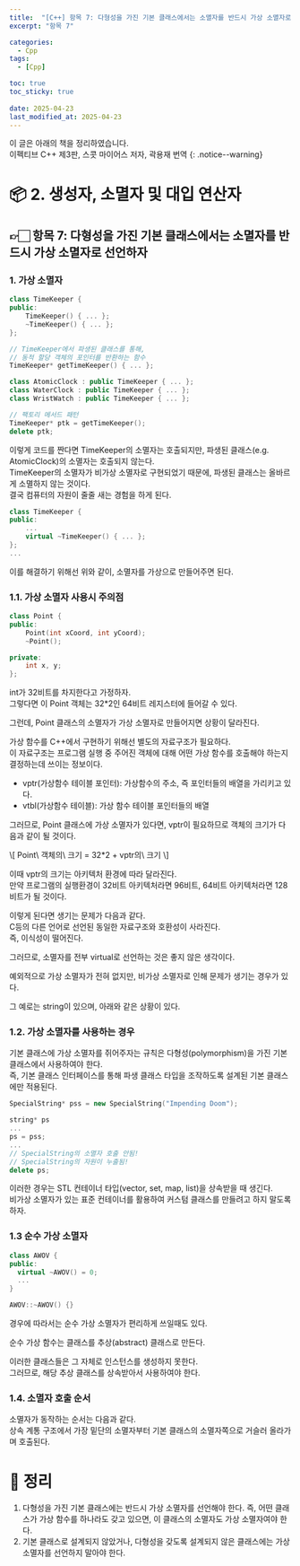 ```yaml
---
title:  "[C++] 항목 7: 다형성을 가진 기본 클래스에서는 소멸자를 반드시 가상 소멸자로 선언하자"
excerpt: "항목 7"

categories:
  - Cpp
tags:
  - [Cpp]

toc: true
toc_sticky: true
 
date: 2025-04-23
last_modified_at: 2025-04-23
---
```

이 글은 아래의 책을 정리하였습니다.  
이펙티브 C++ 제3판, 스콧 마이어스 저자, 곽용재 번역
{: .notice--warning}

# 📦 2. 생성자, 소멸자 및 대입 연산자
## 👉🏻 항목 7: 다형성을 가진 기본 클래스에서는 소멸자를 반드시 가상 소멸자로 선언하자

### 1. 가상 소멸자

```cpp
class TimeKeeper {
public:
	TimeKeeper() { ... };
	~TimeKeeper() { ... };
};

// TimeKeeper에서 파생된 클래스를 통해,
// 동적 할당 객체의 포인터를 반환하는 함수
TimeKeeper* getTimeKeeper() { ... };

class AtomicClock : public TimeKeeper { ... };
class WaterClock : public TimeKeeper { ... };
class WristWatch : public TimeKeeper { ... };

// 팩토리 메서드 패턴
TimeKeeper* ptk = getTimeKeeper();
delete ptk;
```

이렇게 코드를 짠다면 TimeKeeper의 소멸자는 호출되지만, 파생된 클래스(e.g. AtomicClock)의 소멸자는 호출되지 않는다.  
TimeKeeper의 소멸자가 비가상 소멸자로 구현되었기 때문에, 파생된 클래스는 올바르게 소멸하지 않는 것이다.  
결국 컴퓨터의 자원이 줄줄 새는 경험을 하게 된다.

```cpp
class TimeKeeper {
public:
	...
	virtual ~TimeKeeper() { ... };
};
...
```

이를 해결하기 위해선 위와 같이, 소멸자를 가상으로 만들어주면 된다.

### 1.1. 가상 소멸자 사용시 주의점

```cpp
class Point {
public:
	Point(int xCoord, int yCoord);
	~Point();

private:
	int x, y;
};
```

int가 32비트를 차지한다고 가정하자.  
그렇다면 이 Point 객체는 32*2인 64비트 레지스터에 들어갈 수 있다.

그런데, Point 클래스의 소멸자가 가상 소멸자로 만들어지면 상황이 달라진다.

가상 함수를 C++에서 구현하기 위해선 별도의 자료구조가 필요하다.  
이 자료구조는 프로그램 실행 중 주어진 객체에 대해 어떤 가상 함수를 호출해야 하는지 결정하는데 쓰이는 정보이다.  
- vptr(가상함수 테이블 포인터): 가상함수의 주소, 즉 포인터들의 배열을 가리키고 있다.
- vtbl(가상함수 테이블): 가상 함수 테이블 포인터들의 배열

그러므로, Point 클래스에 가상 소멸자가 있다면, vptr이 필요하므로 객체의 크기가 다음과 같이 될 것이다.

\\[
Point\ 객체의\ 크기 = 32*2 + vptr의\ 크기
\\]

이때 vptr의 크기는 아키텍처 환경에 따라 달라진다.  
만약 프로그램의 실행환경이 32비트 아키텍처라면 96비트, 64비트 아키텍처라면 128비트가 될 것이다.

이렇게 된다면 생기는 문제가 다음과 같다.  
C등의 다른 언어로 선언된 동일한 자료구조와 호환성이 사라진다.  
즉, 이식성이 떨어진다.

그러므로, 소멸자를 전부 virtual로 선언하는 것은 좋지 않은 생각이다.

예외적으로 가상 소멸자가 전혀 없지만, 비가상 소멸자로 인해 문제가 생기는 경우가 있다.

그 예로는 string이 있으며, 아래와 같은 상황이 있다.

### 1.2. 가상 소멸자를 사용하는 경우

기본 클래스에 가상 소멸자를 쥐어주자는 규칙은 다형성(polymorphism)을 가진 기본 클래스에서 사용하여야 한다.  
즉, 기본 클래스 인터페이스를 통해 파생 클래스 타입을 조작하도록 설계된 기본 클래스에만 적용된다.

```cpp
SpecialString* pss = new SpecialString("Impending Doom");

string* ps
...
ps = pss;
...
// SpecialString의 소멸자 호출 안됨!
// SpecialString의 자원이 누출됨!
delete ps;
```

이러한 경우는 STL 컨테이너 타입(vector, set, map, list)을 상속받을 때 생긴다.  
비가상 소멸자가 있는 표준 컨테이너를 활용하여 커스텀 클래스를 만들려고 하지 말도록 하자.

### 1.3 순수 가상 소멸자

```cpp
class AWOV {
public:
  virtual ~AWOV() = 0;
  ...
}

AWOV::~AWOV() {}
```

경우에 따라서는 순수 가상 소멸자가 편리하게 쓰일때도 있다.

순수 가상 함수는 클래스를 추상(abstract) 클래스로 만든다.

이러한 클래스들은 그 자체로 인스턴스를 생성하지 못한다.  
그러므로, 해당 추상 클래스를 상속받아서 사용하여야 한다.

### 1.4. 소멸자 호출 순서

소멸자가 동작하는 순서는 다음과 같다.  
상속 계통 구조에서 가장 밑단의 소멸자부터 기본 클래스의 소멸자쪽으로 거슬러 올라가며 호출된다.

# 🧐 정리

1. 다형성을 가진 기본 클래스에는 반드시 가상 소멸자를 선언해야 한다. 즉, 어떤 클래스가 가상 함수를 하나라도 갖고 있으면, 이 클래스의 소멸자도 가상 소멸자여야 한다.
2. 기본 클래스로 설계되지 않았거나, 다형성을 갖도록 설계되지 않은 클래스에는 가상 소멸자를 선언하지 말아야 한다.